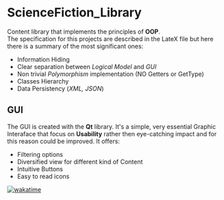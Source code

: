# ScienceFiction_Library

Content library that implements the principles of **OOP**.\
The specification for this projects are described in the LateX file but here there is a summary of the most significant ones:
- Information Hiding
- Clear separation between *Logical Model* and *GUI*
- Non trivial *Polymorphism* implementation (NO Getters or GetType)
- Classes Hierarchy
- Data Persistency (*XML, JSON*)
## GUI
The GUI is created with the **Qt** library.
It's a simple, very essential Graphic Interaface that focus on **Usability** rather then eye-catching impact and for this reason could be improved.
It offers:
- Filtering options 
- Diversified view for different kind of Content
- Intuitive Buttons
- Easy to read icons

[![wakatime](https://wakatime.com/badge/user/732d1158-e701-4381-9bb0-df5f6f08b1c0/project/83e7d8a2-a677-400c-85e6-6e1c33e5931a.svg)](https://wakatime.com/badge/user/732d1158-e701-4381-9bb0-df5f6f08b1c0/project/83e7d8a2-a677-400c-85e6-6e1c33e5931a)
